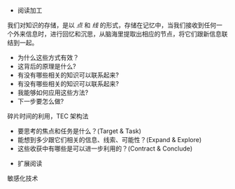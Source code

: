 * 阅读加工

我们对知识的存储，是以 *点* 和 *线* 的形式，存储在记忆中，当我们接收到任何一个外来信息时，进行回忆和沉思，从脑海里提取出相应的节点，将它们跟新信息联结到一起。

- 为什么这些方式有效？
- 这背后的原理是什么?
- 有没有哪些相关的知识可以联系起来?
- 有没有哪些相关的知识可以联系起来?
- 我能够如何应用这些方法?
- 下一步要怎么做?

碎片时间的利用，TEC 架构法

- 要思考的焦点和任务是什么？(Target & Task)
- 能想到多少跟它们相关的信息、线索、可能性？(Expand & Explore)
- 这些收获中有哪些是可以进一步利用的？(Contract & Conclude)

* 扩展阅读

敏感化技术
